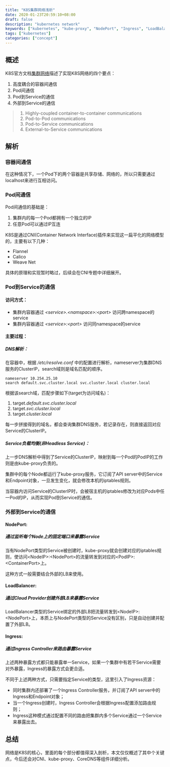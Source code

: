 ```yaml
---
title: "K8S集群网络浅析"
date: 2020-01-23T20:59:10+08:00
draft: false
description: "kubernetes network"
keywords: ["kubernetes", "kube-proxy", "NodePort", "Ingress", "LoadBalancer", "kubeDNS", "CoreDNS"]
tags: ["kubernetes"]
categories: ["concept"]
---
```


## 概述

K8S官方文档[集群网络](https://kubernetes.io/docs/concepts/cluster-administration/networking/)描述了实现K8S网络的四个要点：

1. 高度耦合的容器间通信
2. Pod间通信
3. Pod到Service的通信
4. 外部到Service的通信
<!--more-->
>1. Highly-coupled container-to-container communications
>2. Pod-to-Pod communications
>3. Pod-to-Service communications
>4. External-to-Service communications

## 解析
### 容器间通信
在这种情况下，一个Pod下的两个容器是共享存储、网络的，所以只需要通过localhost来进行互相访问。
### Pod间通信
Pod间通信的基础是：

1. 集群内的每一个Pod都拥有一个独立的IP
2. 任意Pod可以通过IP互连

K8S是通过CNI(Container Network Interface)插件来实现这一扁平化的网络模型的，主要有以下几种：

+ Flannel
+ Calico
+ Weave Net

具体的原理和实现暂时略过，后续会在CNI专题中详细展开。
<!-- *ps：需要注意的是，CNI插件并不只负责IP的分配和连通，* -->
### Pod到Service的通信
#### 访问方式：

+ 集群内容器通过 *\<service\>.\<namspace\>:\<port\>* 访问跨namespace的service
+ 集群内容器通过 *\<service\>:\<port\>* 访问同namespace的service

#### 主要过程：

##### DNS解析：
在容器中，根据 */etc/resolve.conf* 中的配置进行解析，nameserver为集群DNS服务的ClusterIP，search域则是域名匹配的顺序。
```
nameserver 10.254.25.10
search default.svc.cluster.local svc.cluster.local cluster.local
```
根据该search域，匹配步骤如下(target为访问域名)：

1. target.*default.svc.cluster.local*
2. target.*svc.cluster.local*
3. target.*cluster.local*

每一步拼接得到的域名，都会查询集群DNS服务，若记录存在，则直接返回对应Service的ClusterIP。

##### Service负载均衡(非Headless Service)：
上一步DNS解析中得到了Service的ClusterIP，映射到每一个Pod的PodIP的工作则是由kube-proxy负责的。

集群中的每个Node都运行了kube-proxy服务，它订阅了API server中的Service和Endpoint对象，一旦发生变化，就会修改本机的iptables规则。

当容器内访问Service的ClusterIP时，会被宿主机的iptables修改为对应Pods中任一Pod的IP，从而实现Pod到Service的通信。

### 外部到Service的通信
#### NodePort: 
##### 通过监听每个Node上的固定端口来暴露Service
当有NodePort类型的Service被创建时，kube-proxy就会创建对应的iptables规则，使访问\<NodeIP\>:\<NodePort\>的流量转发到对应的\<PodIP\>:\<ContainerPort\>上。

这种方式一般需要结合外部的LB来使用。

#### LoadBalancer: 
##### 通过Cloud Provider创建外部LB来暴露Service
LoadBalancer类型的Service绑定的外部LB把流量转发到\<NodeIP\>:\<NodePort\>上，本质上与NodePort类型的Service没有区别，只是自动创建并配置了外部LB。

#### Ingress: 
##### 通过Ingress Controller来路由暴露Service
上述两种暴露方式都只能暴露单一Service，如果一个集群中有若干Service需要对外暴露，Ingress的暴露方式会更合适。

不同于上述两种方式，只需要指定Service的类型，这里引入了Ingress资源：

+ 同时集群内还部署了一个Ingress Controller服务，并订阅了API server中的Ingress和Endpoint对象；
+ 当一个Ingress创建时，Ingress Controller会根据Ingress配置添加路由规则；
+ Ingress这种模式通过配置不同的路由把集群内多个Service通过一个Service来暴露出去。

## 总结
网络是K8S的核心，里面的每个部分都值得深入剖析，本文仅仅概述了其中个关键点，今后还会对CNI、kube-proxy、CoreDNS等组件详细分析。




